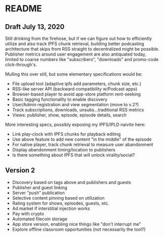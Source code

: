 # README
## Draft July 13, 2020

Still drinking from the firehose, but if we can figure out how to efficiently utilize and also track IPFS chunk retrieval, building better podcasting architecture that skips from RSS straight to decentralized might be possible. Publisher metrics around user engagement are also antiquated today, limited to coarse numbers like "subscribers", "downloads" and promo-code click-through's. 

Mulling this over still, but some elementary specifications would be:

* File upload tool (adaptive ipfs add parameters, chunk size, etc.)
* RSS-like server API (backward compatibility w/Podcast apps)
* Browser-based player to avoid app-store platform rent-seeking
* Basic tagging functionality to enable discovery
* User/Admin registration and view segmentation (move to v.2?)
* Track subscriptions, downloads, unsubs...traditional RSS metrics
* Views: publisher, show, episode, episode details, search

More interesting specs, possibly exposing my IPFS/IPLD naivite here:

* Link play-clock with IPFS chunks for playback editing
* Use above feature to add new content "in the middle" of the episode
* For native player, track chunk retrieval to measure user abandonment
* Display abandonment timing/location to publishers
* Is there something about IPFS that will unlock virality/social?

## Version 2
* Discovery based on tags above and publishers and guests
* Publisher and guest linking
* Server "push" publication 
* Selective content pinning based on utilization
* Rating system for shows, episodes, guests, etc.
* Ad market if interstitial injection works
* Pay with crypto
* Automated filecoin storage
* App store version, enabling nice things like "don't interrupt me"
* Explore offline classroom opportunities (not necessarily the tool?)
